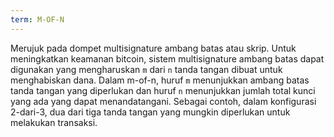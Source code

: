 ```yaml
---
term: M-OF-N
---
```


Merujuk pada dompet multisignature ambang batas atau skrip. Untuk meningkatkan keamanan bitcoin, sistem multisignature ambang batas dapat digunakan yang mengharuskan `m` dari `n` tanda tangan dibuat untuk menghabiskan dana. Dalam m-of-n, huruf `m` menunjukkan ambang batas tanda tangan yang diperlukan dan huruf `n` menunjukkan jumlah total kunci yang ada yang dapat menandatangani. Sebagai contoh, dalam konfigurasi 2-dari-3, dua dari tiga tanda tangan yang mungkin diperlukan untuk melakukan transaksi.